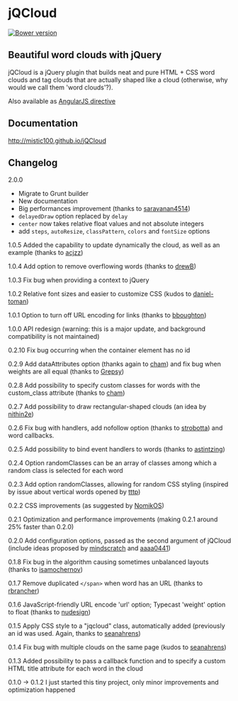 # jQCloud

[![Bower version](https://badge.fury.io/bo/jqcloud2.svg)](http://badge.fury.io/bo/jqcloud2)

## Beautiful word clouds with jQuery

jQCloud is a jQuery plugin that builds neat and pure HTML + CSS word clouds and tag clouds that are actually shaped like a cloud (otherwise, why would we call them 'word clouds'?).

Also available as [AngularJS directive](https://github.com/mistic100/angular-jqcloud)

## Documentation

http://mistic100.github.io/jQCloud

## Changelog

2.0.0
- Migrate to Grunt builder
- New documentation
- Big performances improvement (thanks to [saravanan4514](https://github.com/saravanan4514))
- `delayedDraw` option replaced by `delay`
- `center` now takes relative float values and not absolute integers
- add `steps`, `autoResize`, `classPattern`, `colors` and `fontSize` options

1.0.5 Added the capability to update dynamically the cloud, as well as an example (thanks to [acjzz](https://github.com/acjzz))

1.0.4 Add option to remove overflowing words (thanks to [drewB](https://github.com/drewB))

1.0.3 Fix bug when providing a context to jQuery

1.0.2 Relative font sizes and easier to customize CSS (kudos to [daniel-toman](https://github.com/daniel-toman))

1.0.1 Option to turn off URL encoding for links (thanks to [bboughton](https://github.com/bboughton))

1.0.0 API redesign (warning: this is a major update, and background compatibility is not maintained)

0.2.10 Fix bug occurring when the container element has no id

0.2.9 Add dataAttributes option (thanks again to [cham](https://github.com/cham)) and fix bug when weights are all equal (thanks to [Grepsy](https://github.com/Grepsy))

0.2.8 Add possibility to specify custom classes for words with the custom_class attribute (thanks to [cham](https://github.com/cham))

0.2.7 Add possibility to draw rectangular-shaped clouds (an idea by [nithin2e](https://github.com/nithin2e))

0.2.6 Fix bug with handlers, add nofollow option (thanks to [strobotta](https://github.com/strobotta)) and word callbacks.

0.2.5 Add possibility to bind event handlers to words (thanks to [astintzing](https://github.com/astintzing))

0.2.4 Option randomClasses can be an array of classes among which a random class is selected for each word

0.2.3 Add option randomClasses, allowing for random CSS styling (inspired by issue about vertical words opened by [tttp](https://github.com/tttp))

0.2.2 CSS improvements (as suggested by [NomikOS](https://github.com/NomikOS))

0.2.1 Optimization and performance improvements (making 0.2.1 around 25% faster than 0.2.0)

0.2.0 Add configuration options, passed as the second argument of jQCloud (include ideas proposed by [mindscratch](https://github.com/mindscratch) and [aaaa0441](https://github.com/aaaa0441))

0.1.8 Fix bug in the algorithm causing sometimes unbalanced layouts (thanks to [isamochernov](https://github.com/isamochernov))

0.1.7 Remove duplicated `</span>` when word has an URL (thanks to [rbrancher](https://github.com/rbrancher))

0.1.6 JavaScript-friendly URL encode 'url' option; Typecast 'weight' option to float (thanks to [nudesign](https://github.com/nudesign))

0.1.5 Apply CSS style to a "jqcloud" class, automatically added (previously an id was used. Again, thanks to [seanahrens](https://github.com/seanahrens))

0.1.4 Fix bug with multiple clouds on the same page (kudos to [seanahrens](https://github.com/seanahrens))

0.1.3 Added possibility to pass a callback function and to specify a custom HTML title attribute for each word in the cloud

0.1.0 -> 0.1.2 I just started this tiny project, only minor improvements and optimization happened
